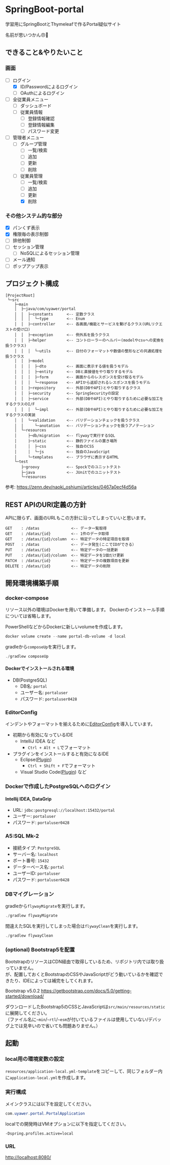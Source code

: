 # SpringBoot-portal

学習用にSpringBootとThymeleafで作るPortal疑似サイト

名前が思いつかん😠💢

## できること&やりたいこと

### 画面

- [ ] ログイン
  - [x] ID/Passwordによるログイン
  - [ ] OAuthによるログイン
- [ ] 全従業員メニュー
  - [ ] ダッシュボード
  - [ ] 従業員情報
    - [ ] 登録情報確認
    - [ ] 登録情報編集
    - [ ] パスワード変更
- [ ] 管理者メニュー
  - [ ] グループ管理
    - [ ] 一覧/検索
    - [ ] 追加
    - [ ] 更新
    - [ ] 削除
  - [ ] 従業員管理
    - [ ] 一覧/検索
    - [ ] 追加
    - [ ] 更新
    - [x] 削除

### その他システム的な部分

- [x] パンくず表示
- [x] 権限毎の表示制御
- [ ] 排他制御
- [ ] セッション管理
  - [ ] NoSQLによるセッション管理
- [ ] メール通知
- [ ] ポップアップ表示

## プロジェクト構成

```txet
[ProjectRoot]
 └─src
    ├─main
    │  ├─java/com/uyawer/portal
    │  │  ├─constants      <-- 定数クラス
    │  │  │  └─type        <-- Enum
    │  │  ├─controller     <-- 各画面/機能とサービスを繋げるクラス(URLリクエストの受け口)
    │  │  ├─exception      <-- 例外系を扱うクラス
    │  │  ├─helper         <-- コントローラーのヘルパー(modelやcsvへの変換を扱うクラス)
    │  │  │  └─utils       <-- 日付のフォーマットや数値の整形などの共通処理を扱うクラス
    │  │  ├─model
    │  │  │  ├─dto         <-- 画面に表示する値を扱うモデル
    │  │  │  ├─entity      <-- DBと直接値をやり取りするモデル
    │  │  │  ├─form        <-- 画面からのレスポンスを受け取るモデル
    │  │  │  └─response    <-- APIから返却されるレスポンスを扱うモデル
    │  │  ├─repository     <-- 外部(DBやAPI)とやり取りするクラス
    │  │  ├─security       <-- SpringSecurityの設定
    │  │  ├─service        <-- 外部(DBやAPI)とやり取りするために必要な加工をするクラスのI/F
    │  │  │  └─impl        <-- 外部(DBやAPI)とやり取りするために必要な加工をするクラスの実装
    │  │  └─validation     <-- バリデーションチェックを扱うクラス
    │  │     └─anotation   <-- バリデーションチェックを扱うアノテーション
    │  └─resources
    │     ├─db/migration   <-- flywayで実行するSQL
    │     ├─static         <-- 静的ファイルの置き場所
    │     │  ├─css         <-- 独自のCSS
    │     │  └─js          <-- 独自のJavaScript
    │     └─templates      <-- ブラウザに表示するHTML
    └─test
       ├─groovy            <-- Spockでのユニットテスト
       ├─java              <-- JUnitでのユニットテスト
       └─resources
```

参考: <https://zenn.dev/naoki_oshiumi/articles/0467a0ecf4d56a>

## REST APIのURI定義の方針

APIに限らず、画面のURLもこの方針に沿ってしまっていいと思います。

```text
GET    : /datas              <-- データ一覧取得
GET    : /datas/{id}         <-- 1件のデータ取得
GET    : /datas/{id}/column  <-- 特定データの特定項目を取得
POST   : /datas              <-- データ発生(ここでIDができる）
PUT    : /datas/{id}         <-- 特定データの一括更新
PUT    : /datas/{id}/column  <-- 特定データを1個だけ更新
PATCH  : /datas/{id}         <-- 特定データの複数項目を更新
DELETE : /datas/{id}         <-- 特定データの削除 
```

## 開発環境構築手順

### docker-compose

リソース以外の環境はDockerを用いて準備します。
Dockerのインストール手順については省略します。

PowerShellなどからDockerに新しいvolumeを作成します。

```ps1
docker volume create --name portal-db-volume -d local
```

gradleから`composeUp`を実行します。

```ps1
./gradlew composeUp
```

#### Dockerでインストールされる環境

- DB(PostgreSQL)
  - DB名: `portal`
  - ユーザー名: `portaluser`
  - パスワード: `portaluser0428`

### EditorConfig

インデントやフォーマットを揃えるために[EditorConfig](https://editorconfig.org/)を導入しています。

- 初期から有効になっているIDE
  - IntelliJ IDEA など
    - `Ctrl + Alt + L`でフォーマット
- プラグインをインストールすると有効になるIDE
  - Eclipse([Plugin](https://marketplace.eclipse.org/node/2506426))
    - `Ctrl + Shift + F`でフォーマット
  - Visual Studio Code([Plugin](https://marketplace.visualstudio.com/items?itemName=EditorConfig.EditorConfig)) など

### Dockerで作成したPostgreSQLへのログイン

#### Intellij IDEA, DataGrip

- URL: `jdbc:postgresql://localhost:15432/portal`
- ユーザー: `portaluser`
- パスワード: `portaluser0428`

### A5:SQL Mk-2

- 接続タイプ: `PostgreSQL`
- サーバー名: `localhost`
- ポート番号: `15432`
- データーベース名: `portal`
- ユーザーID: `portaluser`
- パスワード: `portaluser0428`

### DBマイグレーション

gradleから`flywayMigrate`を実行します。

```ps1
./gradlew flywayMigrate
```

間違えたSQLを実行してしまった場合は`flywayClean`を実行します。

```ps1
./gradlew flywayClean
```

### (optional) Bootstrap5を配置

BootstrapのリソースはCDN経由で取得しているため、リポジトリ内では取り扱っていません。  
が、配置しておくとBootstrapのCSSやJavaScriptがどう動いているかを確認できたり、IDEによっては補完をしてくれます。

Bootstrap v5.0.2
https://getbootstrap.com/docs/5.0/getting-started/download/

ダウンロードしたBootstrap5のCSSとJavaScriptは`src/main/resources/static`に展開してください。  
（ファイル名に`~min`/`~rtl`/`~esm`が付いているファイルは使用していない/デバッグ上では見辛いので省いても問題ありません。）

## 起動

### local用の環境変数の設定

`resources/application-local.yml-template`をコピーして、同じフォルダー内に`application-local.yml`を作成します。

### 実行構成

メインクラスには以下を設定してください。

```java
com.uyawer.portal.PortalApplication
```

localでの開発時はVMオプションに以下を指定してください。

```txet
-Dspring.profiles.active=local
```

### URL

[http://localhost:8080/](http://localhost:8080/)
